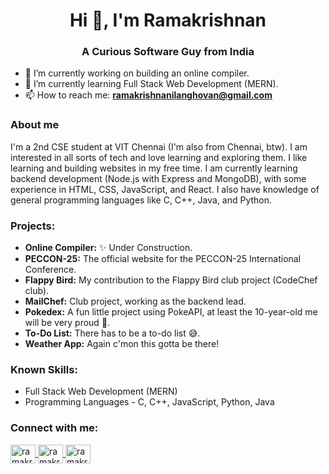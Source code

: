 <h1 align="center">Hi 👋, I'm Ramakrishnan</h1>
<h3 align="center">A Curious Software Guy from India</h3>

- 🔭 I’m currently working on building an online compiler.
- 🌱 I’m currently learning Full Stack Web Development (MERN).
- 📫 How to reach me: **ramakrishnanilanghovan@gmail.com**

<h3 align="left">About me</h3>
<p align="left">
  I'm a 2nd CSE student at VIT Chennai (I'm also from Chennai, btw). I am interested in all sorts of tech and love learning and exploring them. I like learning and building websites in my free time. I am currently learning backend development (Node.js with Express and MongoDB), with some experience in HTML, CSS, JavaScript, and React. I also have knowledge of general programming languages like C, C++, Java, and Python.
</p>

<h3 align="left">Projects:</h3>
<p align="left">
  <ul>
    <li><strong>Online Compiler:</strong> ✨ Under Construction.</li>
    <li><strong>PECCON-25:</strong> The official website for the PECCON-25 International Conference.</li>
    <li><strong>Flappy Bird:</strong> My contribution to the Flappy Bird club project (CodeChef club).</li>
    <li><strong>MailChef:</strong> Club project, working as the backend lead.</li>
    <li><strong>Pokedex:</strong> A fun little project using PokeAPI, at least the 10-year-old me will be very proud 🗿.</li>
    <li><strong>To-Do List:</strong> There has to be a to-do list 😅.</li>
    <li><strong>Weather App:</strong> Again c'mon this gotta be there!</li>
  </ul>
</p>

<h3 align="left">Known Skills:</h3>
<p align="left">
  <ul>
    <li>Full Stack Web Development (MERN)</li>
    <li>Programming Languages - C, C++, JavaScript, Python, Java</li>
  </ul>
</p>

<h3 align="left">Connect with me:</h3>
<p align="left">
  <a href="[https://linkedin.com/in/ramakrishnan-ilanghovan](https://www.linkedin.com/in/ramakrishnan-ilanghovan-6a54b028b/)" target="blank">
    <img align="center" src="https://raw.githubusercontent.com/rahuldkjain/github-profile-readme-generator/master/src/images/icons/Social/linked-in-alt.svg" alt="ramakrishnan ilanghovan" height="30" width="40" />
  </a>
  <a href="https://www.hackerrank.com/ramakrishnanilanghovan" target="blank">
    <img align="center" src="https://raw.githubusercontent.com/rahuldkjain/github-profile-readme-generator/master/src/images/icons/Social/hackerrank.svg" alt="ramakrishnanilanghovan" height="30" width="40" />
  </a>
  <a href="https://leetcode.com/ramakrishnanilanghovan/" target="blank">
    <img align="center" src="https://raw.githubusercontent.com/rahuldkjain/github-profile-readme-generator/master/src/images/icons/Social/leet-code.svg" alt="ramakrishnanilanghovan" height="30" width="40" />
  </a>
</p>
